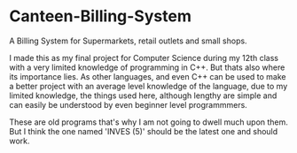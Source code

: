 # Canteen-Billing-System
A Billing System for Supermarkets, retail outlets and small shops. 

I made this as my final project for Computer Science during my 12th class with a very limited knowledge of programming in C++.
But thats also where its importance lies. As other languages, and even C++ can be used to make a better project with an average level knowledge of the language, due to my limited knowledge, the things used here, although lengthy are simple and can easily be understood by even beginner level programmmers. 

These are old programs that's why I am not going to dwell much upon them. But I think the one named 'INVES (5)' should be the latest one and should work.
